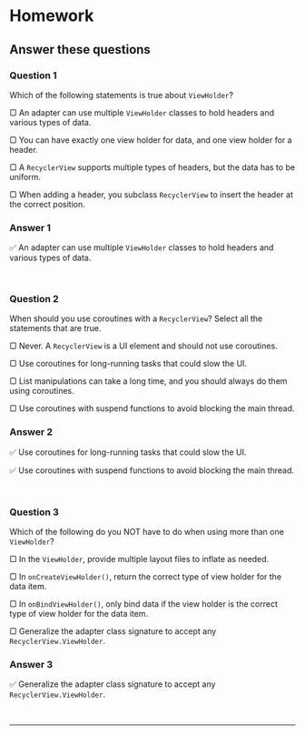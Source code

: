 # Homework

## **Answer these questions**

### **Question 1**

Which of the following statements is true about `ViewHolder`?

▢ An adapter can use multiple `ViewHolder` classes to hold headers and various types of data.

▢ You can have exactly one view holder for data, and one view holder for a header.

▢ A `RecyclerView` supports multiple types of headers, but the data has to be uniform.

▢ When adding a header, you subclass `RecyclerView` to insert the header at the correct position.

### Answer 1

:white_check_mark:  An adapter can use multiple `ViewHolder` classes to hold headers and various types of data.

<br>

### **Question 2**

When should you use coroutines with a `RecyclerView`? Select all the statements that are true.

▢ Never. A `RecyclerView` is a UI element and should not use coroutines.

▢ Use coroutines for long-running tasks that could slow the UI.

▢ List manipulations can take a long time, and you should always do them using coroutines.

▢ Use coroutines with suspend functions to avoid blocking the main thread.

### Answer 2

:white_check_mark: Use coroutines for long-running tasks that could slow the UI.

:white_check_mark: Use coroutines with suspend functions to avoid blocking the main thread.

<br>

### **Question 3**

Which of the following do you NOT have to do when using more than one `ViewHolder`?

▢ In the `ViewHolder`, provide multiple layout files to inflate as needed.

▢ In `onCreateViewHolder()`, return the correct type of view holder for the data item.

▢ In `onBindViewHolder()`, only bind data if the view holder is the correct type of view holder for the data item.

▢ Generalize the adapter class signature to accept any `RecyclerView.ViewHolder`.

### Answer 3

:white_check_mark: Generalize the adapter class signature to accept any `RecyclerView.ViewHolder`.

<br>

---

